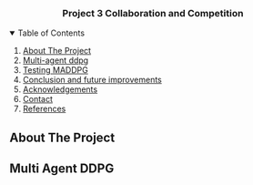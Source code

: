 
<br />
  <h3 align="center">Project 3 Collaboration and Competition</h3>

<!-- TABLE OF CONTENTS -->
<details open="open">
  <summary>Table of Contents</summary>
  <ol>
    <li><a href="#about-the-project">About The Project</a></li>
    <li><a href="#multi_agent-ddpg">Multi-agent ddpg</a></li>
    <li><a href="#testing-maddpg">Testing MADDPG</a></li>
    <li><a href="#conclusion-and-future-improvements">Conclusion and future improvements</a></li>
    <li><a href="#acknowledgements">Acknowledgements</a></li>
    <li><a href="#contact">Contact</a></li>
    <li><a href="#references">References</a></li>
  </ol>
</details>

## About The Project



## Multi Agent DDPG


